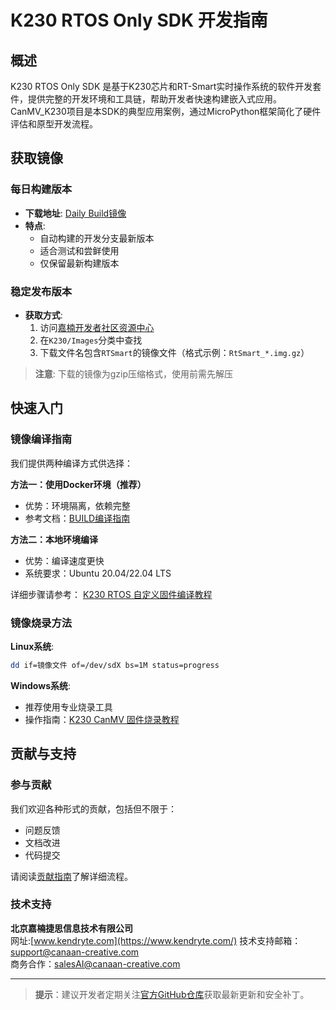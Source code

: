 # K230 RTOS Only SDK 开发指南

## 概述

K230 RTOS Only SDK 是基于K230芯片和RT-Smart实时操作系统的软件开发套件，提供完整的开发环境和工具链，帮助开发者快速构建嵌入式应用。CanMV_K230项目是本SDK的典型应用案例，通过MicroPython框架简化了硬件评估和原型开发流程。

## 获取镜像

### 每日构建版本
- **下载地址**: [Daily Build镜像](https://kendryte-download.canaan-creative.com/developer/releases/canmv_k230_micropython/daily_build/)
- **特点**:
  - 自动构建的开发分支最新版本
  - 适合测试和尝鲜使用
  - 仅保留最新构建版本

### 稳定发布版本
- **获取方式**:
  1. 访问[嘉楠开发者社区资源中心](https://www.kendryte.com/resource)
  2. 在`K230/Images`分类中查找
  3. 下载文件名包含`RTSmart`的镜像文件（格式示例：`RtSmart_*.img.gz`）

> **注意**: 下载的镜像为gzip压缩格式，使用前需先解压

## 快速入门

### 镜像编译指南

我们提供两种编译方式供选择：

**方法一：使用Docker环境（推荐）**
- 优势：环境隔离，依赖完整
- 参考文档：[BUILD编译指南](BUILD.md)

**方法二：本地环境编译**
- 优势：编译速度更快
- 系统要求：Ubuntu 20.04/22.04 LTS

详细步骤请参考：
[K230 RTOS 自定义固件编译教程](https://www.kendryte.com/k230_rtos/zh/main/userguide/how_to_build.html)

### 镜像烧录方法

**Linux系统**:
```bash
dd if=镜像文件 of=/dev/sdX bs=1M status=progress
```

**Windows系统**:
- 推荐使用专业烧录工具
- 操作指南：[K230 CanMV 固件烧录教程](https://www.kendryte.com/k230_rtos/zh/main/userguide/how_to_flash.html)

## 贡献与支持

### 参与贡献
我们欢迎各种形式的贡献，包括但不限于：
- 问题反馈
- 文档改进
- 代码提交

请阅读[贡献指南](CONTRIBUTING.md)了解详细流程。

### 技术支持
**北京嘉楠捷思信息技术有限公司**  
网址:[www.kendryte.com](https://www.kendryte.com/)
技术支持邮箱：[support@canaan-creative.com](mailto:support@canaan-creative.com)  
商务合作：[salesAI@canaan-creative.com](mailto:salesAI@canaan-creative.com)

---

> **提示**：建议开发者定期关注[官方GitHub仓库](https://github.com/kendryte/k230_rtos_sdk)获取最新更新和安全补丁。
